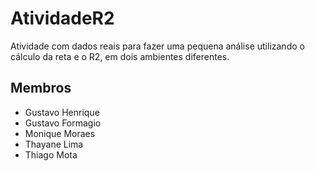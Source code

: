# AtividadeR2
Atividade com dados reais para fazer uma pequena análise utilizando o cálculo da reta e o R2, em dois ambientes diferentes.

## Membros
- Gustavo Henrique
- Gustavo Formagio
- Monique Moraes
- Thayane Lima
- Thiago Mota
